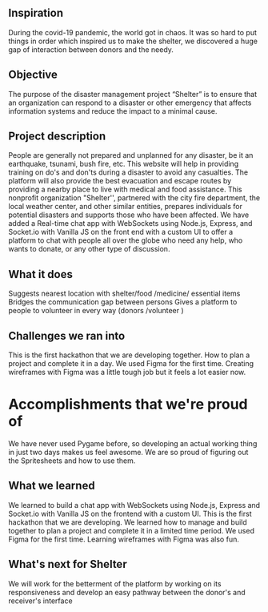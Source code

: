 ## Inspiration
During the covid-19 pandemic, the world got in chaos. It was so hard to put things in order which inspired us to make the shelter, we discovered a huge gap of interaction between donors and the needy.

## Objective
The purpose of the disaster management project “Shelter” is to ensure that an organization can respond to a disaster or other emergency that affects information systems and reduce the impact to a minimal cause.

## Project description
People are generally not prepared and unplanned for any disaster, be it an earthquake, tsunami, bush fire, etc. This website will help in providing training on do's and don'ts during a disaster to avoid any casualties. The platform will also provide the best evacuation and escape routes by providing a nearby place to live with medical and food assistance. This nonprofit organization "Shelter'', partnered with the city fire department, the local weather center, and other similar entities, prepares individuals for potential disasters and supports those who have been affected. We have added a Real-time chat app with WebSockets using Node.js, Express, and Socket.io with Vanilla JS on the front end with a custom UI to offer a platform to chat with people all over the globe who need any help, who wants to donate, or any other type of discussion.

## What it does
Suggests nearest location with shelter/food /medicine/ essential items Bridges the communication gap between persons Gives a platform to people to volunteer in every way (donors /volunteer )

## Challenges we ran into
This is the first hackathon that we are developing together. How to plan a project and complete it in a day. We used Figma for the first time. Creating wireframes with Figma was a little tough job but it feels a lot easier now.

# Accomplishments that we're proud of
We have never used Pygame before, so developing an actual working thing in just two days makes us feel awesome. We are so proud of figuring out the Spritesheets and how to use them.

## What we learned
We learned to build a chat app with WebSockets using Node.js, Express and Socket.io with Vanilla JS on the frontend with a custom UI. This is the first hackathon that we are developing. We learned how to manage and build together to plan a project and complete it in a limited time period. We used Figma for the first time. Learning wireframes with Figma was also fun.

## What's next for Shelter
We will work for the betterment of the platform by working on its responsiveness and develop an easy pathway between the donor's and receiver's interface
